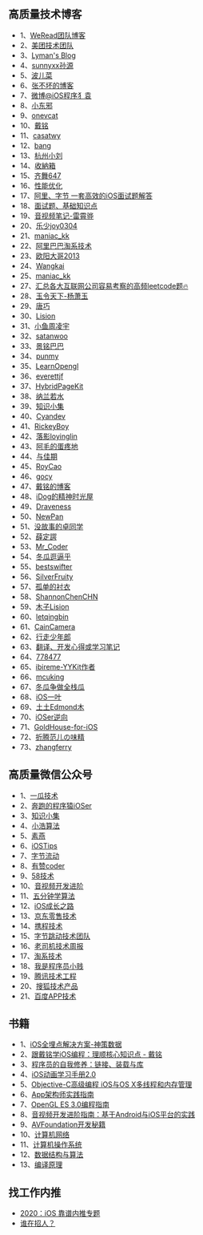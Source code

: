 
## 高质量技术博客

* 1、[WeRead团队博客](https://wereadteam.github.io/)
* 2、[美团技术团队](https://tech.meituan.com/)
* 3、[Lyman's Blog](http://www.lymanli.com)
* 4、[sunnyxx孙源](http://blog.sunnyxx.com)
* 5、[波儿菜](https://www.jianshu.com/u/a89bf7b8bdd8)
* 6、[张不坏的博客](https://zhangbuhuai.com)
* 7、[微博@iOS程序犭袁](https://github.com/ChenYilong)
* 8、[小东邪](https://juejin.im/user/58ec343861ff4b00691b4f26)
* 9、[onevcat](https://onevcat.com/#blog)
* 10、[戴铭](https://www.jianshu.com/u/9a4903d7e3d1)
* 11、[casatwy](https://casatwy.com)
* 12、[bang](http://blog.cnbang.net)
* 13、[杭州小刘](https://github.com/FantasticLBP/knowledge-kit/blob/master/SUMMARY.md)
* 14、[收納箱](https://juejin.im/user/5ea7963b5188256da0323498)
* 15、[齐舞647](https://juejin.im/user/5979852b5188253df6575210/posts)
* 16、[性能优化](https://github.com/skyming/iOS-Performance-Optimization)
* 17、[阿里、字节 一套高效的iOS面试题解答](https://github.com/colourful987/bytedance-alibaba-interview)
* 18、[面试题、基础知识点](https://github.com/liberalisman/iOS-InterviewQuestion-collection)
* 19、[音视频笔记-雷霄骅](https://blog.csdn.net/leixiaohua1020)
* 20、[乐少joy0304](https://github.com/joy0304/Joy-Blog)
* 21、[maniac_kk](https://juejin.im/user/5aaf755cf265da23870ea3cf/posts)
* 22、[阿里巴巴淘系技术](https://juejin.im/user/5e8558f3518825738f2b1327)
* 23、[欧阳大哥2013](https://juejin.im/user/593fb40eda2f6000673bdc61)
* 24、[Wangkai](https://juejin.im/user/5bf20f696fb9a049fb4340b0)
* 25、[maniac_kk](https://juejin.im/user/5aaf755cf265da23870ea3cf/posts)
* 27、[汇总各大互联网公司容易考察的高频leetcode题🔥](https://github.com/afatcoder/LeetcodeTop)
* 28、[玉令天下-杨萧玉](http://yulingtianxia.com)
* 29、[唐巧](http://blog.devtang.com)
* 30、[Lision](https://juejin.im/user/2189882891443278)
* 31、[小鱼周凌宇](https://juejin.im/post/6844903616696844302)
* 32、[satanwoo](http://satanwoo.github.io/)
* 33、[景铭巴巴](https://www.jianshu.com/u/c3c893a27097)
* 34、[punmy](https://punmy.cn/)
* 35、[LearnOpengl](https://learnopengl-cn.github.io)
* 36、[everettjf](https://everettjf.github.io/)
* 37、[HybridPageKit](https://dequan1331.github.io/index.html)
* 38、[纳兰若水](https://www.xuyanlan.com/archives/)
* 39、[知识小集](https://juejin.im/user/1327865776308782)
* 40、[Cyandev](https://juejin.im/user/3298190611199415)
* 41、[RickeyBoy](https://juejin.im/user/2928754706626136)
* 42、[落影loyinglin](https://github.com/loyinglin)
* 43、[阿毛的蛋疼地](https://xiangwangfeng.com/)
* 44、[与佳期](gonghonglou.com)
* 45、[RoyCao](https://juejin.im/user/4019470241649550)
* 46、[gocy](https://blog.gocy.tech/)
* 47、[戴铭的博客](https://ming1016.github.io)
* 48、[iDog的精神时光屋](https://bigporo.github.io)  
* 49、[Draveness](https://draveness.me/)
* 50、[NewPan](https://juejin.im/user/2506542239987454)
* 51、[没故事的卓同学 ](https://juejin.im/user/1926000099460664)
* 52、[薛定諤](https://juejin.im/user/325111170210045)
* 53、[Mr_Coder](https://juejin.im/user/3544481220795998)
* 54、[冬瓜逛逼乎](https://www.zhihu.com/people/desgard-duan)
* 55、[bestswifter](https://github.com/bestswifter)
* 56、[SilverFruity](https://silverfruity.github.io/)
* 57、[孤单的衬衣](https://juejin.im/user/2735240661962638)
* 58、[ShannonChenCHN](https://github.com/ShannonChenCHN)
* 59、[木子Lision](https://github.com/Lision)
* 60、[letqingbin](https://github.com/letqingbin)  
* 61、[CainCamera](https://github.com/CainKernel/blog)  
* 62、[行走少年郎](https://juejin.im/user/2488950054725101/posts)
* 63、[翻译、开发心得或学习笔记](https://github.com/nixzhu/dev-blog)
* 64、[778477](https://778477.github.io)
* 65、[ibireme-YYKit作者](https://blog.ibireme.com)
* 66、[mcuking](https://github.com/mcuking/blog)  
* 67、[冬瓜争做全栈瓜](https://www.desgard.com)
* 68、[iOS一叶](https://juejin.im/user/1899557248829438)
* 69、[土土Edmond木](https://looseyi.github.io)
* 70、[iOSer逆向](https://iosre.com)
* 71、[GoldHouse-for-iOS](https://github.com/BiBoyang/GoldHouse-for-iOS)
* 72、[折腾范儿の味精](http://awhisper.github.io)
* 73、[zhangferry](https://juejin.im/user/2242659450368119)


## 高质量微信公众号

* 1、[一瓜技术](公众号：tech_gua)
* 2、[奔跑的程序猿iOSer](公众号：iOS2679114653)
* 3、[知识小集](公众号：zsxjtip)
* 4、[小浩算法](公众号：xuesuanfa)
* 5、[素燕](公众号：gh_a97f4df5b7b9)
* 6、[iOSTips](公众号：iostips)
* 7、[字节流动](公众号：google_developer)
* 8、[有赞coder](公众号：youzan_coder)
* 9、[58技术](公众号：architects_58)
* 10、[音视频开发进阶](公众号：glumes_blog)
* 11、[五分钟学算法](公众号：CXYxiaowu)
* 12、[iOS成长之路](公众号：gh_fa77b2df3538)
* 13、[京东零售技术](公众号：jd-sys)
* 14、[携程技术](公众号：ctriptech)
* 15、[字节跳动技术团队](公众号：toutiaotechblog)
* 16、[老司机技术周报](公众号：LSJCoding)
* 17、[淘系技术](公众号：AlibabaMTT)
* 18、[我是程序员小贱](公众号：Lanj1995Q)
* 19、[腾讯技术工程](公众号：Tencent_TEG)
* 20、[搜狐技术产品](公众号：sohu-tech)
* 21、[百度APP技术](公众号：gh_59f5931152fe)

## 书籍

* 1、[iOS全埋点解决方案-神策数据](电子书)
* 2、[跟戴铭学iOS编程：理顺核心知识点 - 戴铭](电子书)
* 3、[程序员的自我修养：链接、装载与库](电子书)
* 4、[iOS动画学习手册2.0](电子书)
* 5、[Objective-C高级编程 iOS与OS X多线程和内存管理](电子书)
* 6、[App架构师实践指南](电子书)
* 7、[OpenGL ES 3.0编程指南 ](电子书)
* 8、[音视频开发进阶指南：基于Android与iOS平台的实践 ](电子书)
* 9、[AVFoundation开发秘籍 ](电子书)
* 10、[计算机网络 ](电子书)
* 11、[计算机操作系统 ](电子书)
* 12、[数据结构与算法 ](电子书)
* 13、[编译原理 ](电子书)

## 找工作内推

* [2020：iOS 靠谱内推专题](https://www.yuque.com/iosalliance/article/bhutav)
* [谁在招人？](https://github.com/ruanyf/weekly/issues/1315)

